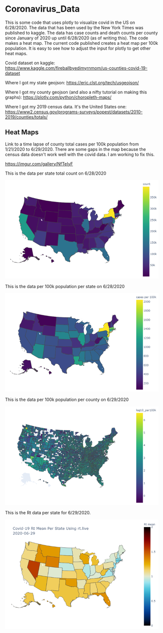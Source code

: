 # Coronavirus_Data

This is some code that uses plotly to visualize covid in the US on 6/28/2020. The data that has been used by the New York Times was published to kaggle. The data 
has case counts and death counts per county since January of 2020 up until 6/28/2020 (as of writing this). The code makes a heat map. The current code published 
creates a heat map per 100k population. It is easy to see how to adjust the input for plotly to get other heat maps.

Covid dataset on kaggle: https://www.kaggle.com/fireballbyedimyrnmom/us-counties-covid-19-dataset

Where I got my state geojson: https://eric.clst.org/tech/usgeojson/

Where I got my county geojson (and also a nifty tutorial on making this graphs): https://plotly.com/python/choropleth-maps/

Where I got my 2019 census data. It's the United States one: https://www2.census.gov/programs-surveys/popest/datasets/2010-2019/counties/totals/

## Heat Maps
Link to a time lapse of county total cases per 100k population from 1/21/2020 to 6/29/2020. There are some gaps in the map because the census data doesn't work well with the covid data. I am working to fix this.

https://imgur.com/gallery/NfTeIyF

This is the data per state total count on 6/28/2020

![Per State Total Count](/covid_total_states_06282020.png)

This is the data per 100k population per state on 6/28/2020

![Per State Total Count per 100k](/covid_per100k_states_06282020.png)

This is the data per 100k population per county on 6/29/2020

![Per County Total Count per 100k](/covid_per100k_counties_06292020.png)

This is the Rt data per state for 6/29/2020.

![Per State rt](/2020-06-29_rt_per_state.png)



